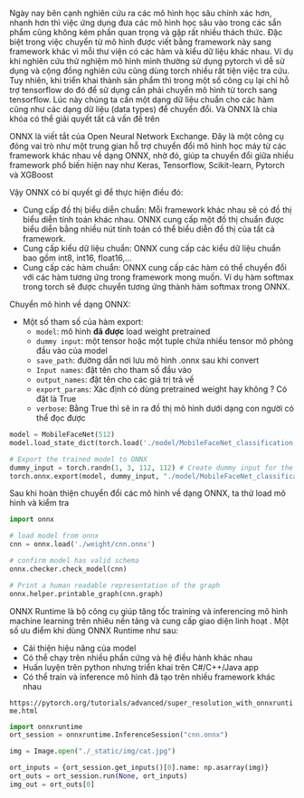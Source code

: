 Ngày nay bên cạnh nghiên cứu ra các mô hình học sâu chính xác hơn, nhanh hơn thì việc ứng dụng đưa các mô hình học sâu vào trong các sẩn phẩm cũng không kém phần quan trọng và gặp rất nhiều thách thức. Đặc biệt trong việc chuyển từ mô hình được viết bằng framework này sang framework khác vì mỗi thư viện có các hàm và kiểu dữ liệu khác nhau. Ví dụ khi nghiên cứu thử nghiệm mô hình mình thường sử dụng pytorch vì dễ sử dụng và cộng đồng nghiên cứu cũng dùng torch nhiều rất tiện việc tra cứu. Tuy nhiên, khi triển khai thành sản phẩm thì trong một số công cụ lại chỉ hỗ trợ tensorflow do đó để sử dụng cần phải chuyển mô hình từ torch sang tensorflow. Lúc này chúng ta cần một dạng dữ liệu chuẩn cho các hàm cũng như các dạng dữ liệu (data types) để chuyển đổi. Và ONNX là chìa khóa có thể giải quyết tất cả vấn đề trên

ONNX là viết tắt của Open Neural Network Exchange. Đây là một công cụ đóng vai trò như một trung gian hỗ trợ chuyển đổi mô hình học máy từ các framework khác nhau về dạng ONNX, nhờ đó, giúp ta chuyển đổi giữa nhiều framework phổ biến hiện nay như Keras, Tensorflow, Scikit-learn, Pytorch và XGBoost

Vậy ONNX có bí quyết gì để thực hiện điều đó:
- Cung cấp đồ thị biểu diễn chuẩn: Mỗi framework khác nhau sẽ có đồ thị biểu diễn tính toán khác nhau. ONNX cung cấp một đồ thị chuẩn được biểu diễn bằng nhiều nút tính toán có thể biểu diễn đồ thị của tất cả framework.
- Cung cấp kiểu dữ liệu chuẩn: ONNX cung cấp các kiểu dữ liệu chuẩn bao gồm int8, int16, float16,...
- Cung cấp các hàm chuẩn: ONNX cung cấp các hàm có thể chuyển đổi với các hàm tương ứng trong framework mong muốn. Ví dụ hàm softmax trong torch sẽ được chuyển tương ứng thành hàm softmax trong ONNX.

Chuyển mô hình về dạng ONNX:
- Một số tham số của hàm export:
    - `model`: mô hình **đã được** load weight pretrained
    - `dummy input`: một tensor hoặc một tuple chứa nhiều tensor mô phỏng đầu vào của model
    - `save_path`: đường dẫn nơi lưu mô hình .onnx sau khi convert
    - `Input names`: đặt tên cho tham số đầu vào
    - `output_names`: đặt tên cho các giá trị trả về
    - `export_params`: Xác định có dùng pretrained weight hay không ? Có đặt là True
    - `verbose`: Bằng True thì sẽ in ra đồ thị mô hình dưới dạng con người có thể đọc được

```python
model = MobileFaceNet(512)
model.load_state_dict(torch.load('./model/MobileFaceNet_classification.pth', map_location='cpu'))

# Export the trained model to ONNX
dummy_input = torch.randn(1, 3, 112, 112) # Create dummy input for the model. It will be used to run the model inside export function.
torch.onnx.export(model, dummy_input, "./model/MobileFaceNet_classification.onnx")
```

Sau khi hoàn thiện chuyển đổi các mô hình về dạng ONNX, ta thử load mô hình và kiểm tra
```python
import onnx

# load model from onnx
cnn = onnx.load('./weight/cnn.onnx')

# confirm model has valid schema
onnx.checker.check_model(cnn)

# Print a human readable representation of the graph
onnx.helper.printable_graph(cnn.graph)

```

ONNX Runtime là bộ công cụ giúp tăng tốc training và inferencing mô hình machine learning trên nhiêu nền tảng và cung cấp giao diện linh hoạt . Một số ưu điểm khi dùng ONNX Runtime như sau:
- Cải thiện hiệu năng của model
- Có thể chạy trên nhiều phần cứng và hệ điều hành khác nhau
- Huấn luyện trên python nhưng triển khai trên C#/C++/Java app
- Có thể train và inference mô hình đã tạo trên nhiều framework khác nhau

`https://pytorch.org/tutorials/advanced/super_resolution_with_onnxruntime.html`
```python
import onnxruntime
ort_session = onnxruntime.InferenceSession("cnn.onnx")

img = Image.open("./_static/img/cat.jpg")

ort_inputs = {ort_session.get_inputs()[0].name: np.asarray(img)}
ort_outs = ort_session.run(None, ort_inputs)
img_out = ort_outs[0]
```





